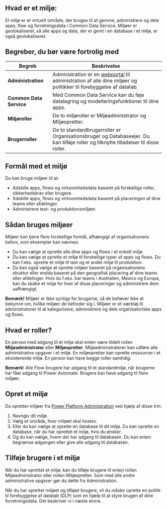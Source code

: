 ## <a name="what-is-an-environment"></a>Hvad er et miljø:
Et miljø er et virtuelt område, der bruges til at gemme, administrere og dele apps, flow og forretningsdata i Common Data Service. Miljøer er geolokaliseret, så alle apps og data, der er gemt i en database i et miljø, er også geolokaliseret.  

## <a name="terms-you-should-get-familiar-with"></a>Begreber, du bør være fortrolig med

| **Begreb** | **Beskrivelse** |
| --- | --- |
| **Administration** |Administration er en [webportal](https://admin.powerplatform.microsoft.com/) til administration af alle dine miljøer og politikker til forebyggelse af datatab. |
| **Common Data Service** |Med Common Data Service kan du føje datalagring og modelleringsfunktioner til dine apps. |
| **Miljøroller** |De to miljøroller er Miljøadministrator og Miljøopretter. |
| **Brugerroller** |De to standardbrugerroller er Organisationsbruger og Databaseejer. Du kan tilføje roller og tilknytte tilladelser til disse roller. |

## <a name="purposes-for-an-environment"></a>Formål med et miljø
Du kan bruge miljøer til at:  

* Adskille apps, flows og virksomhedsdata baseret på forskellige roller, sikkerhedskrav eller brugere.  
* Adskille apps, flows og virksomhedsdata baseret på placeringen af dine teams eller afdelinger.
* Administrere test- og produktionsmiljøer.  

## <a name="how-to-use-environments"></a>Sådan bruges miljøer
Miljøer kan tjene flere forskellige formål, afhængigt af organisationens behov, som eksempler kan nævnes:  

* Du kan vælge at oprette alle dine apps og flows i et enkelt miljø. 
* Du kan vælge at oprette et miljø til forskellige typer af apps og flows. Du kan f.eks. oprette et miljø til test og et andet miljø til produktion.  
* Du kan også vælge at oprette miljøer baseret på organisationens struktur eller endda baseret på den geografisk placering af dine teams eller afdelinger. Hvis du f.eks. har teams i Australien, Mexico og Europa, kan du skabe et miljø for hver af disse placeringer og administrere dem uafhængigt.  

**Bemærk!** Miljøer er ikke synlige for brugerne, så de behøver ikke at bekymre om, hvilke miljøer de befinder sig i. Miljøer er et værktøj til administratorer til at kategorisere, administrere og dele organisatoriske apps og flows.  

## <a name="what-are-roles"></a>Hvad er roller?
En person med adgang til et miljø skal enten være tildelt rollen **Miljøadministrator** eller **Miljøopretter**. Miljøadministratorer kan udføre alle administrative opgaver i et miljø. En miljøopretter kan oprette ressourcer i et eksisterende miljø. En person kan have begge roller samtidig.  

**Bemærk**! Alle Flow-brugere har adgang til et standardmiljø, når brugerne har fået adgang til Power Automate. Brugere kan have adgang til flere miljøer.  

## <a name="create-an-environment"></a>Opret et miljø
Du opretter miljøer fra [Power Platform Administration](https://admin.powerplatform.microsoft.com/) ved hjælp af disse trin:  

1. Navngiv dit miljø.
2. Vælg et område, hvor miljøet skal hostes.
3. Eller du kan vælge at oprette en database til dit miljø. Du kan oprette en database, når du har oprettet et miljø, hvis du ønsker.
4. Og du kan vælge, hvem der har adgang til databasen. Du kan enten begrænse adgangen eller give alle adgang til databasen. 

## <a name="add-users-to-an-environment"></a>Tilføje brugere i et miljø
Når du har oprettet et miljø, kan du tilføje brugere til enten rollen Miljøadministrator eller rollen Miljøopretter. Som med alle andre administrative opgaver gør du dette fra Administration.  

Når du har oprettet miljøet og tilføjet brugere, vil du måske oprette en politik til forebyggelse af datatab (DLP) som en hjælp til at styre brugen af dine forretningsdata. Det beskriver vi i næste emne. 

